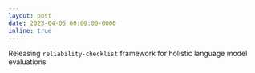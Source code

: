```yaml
---
layout: post
date: 2023-04-05 00:00:00-0000
inline: true
---
```


Releasing `reliability-checklist` framework for holistic language model evaluations